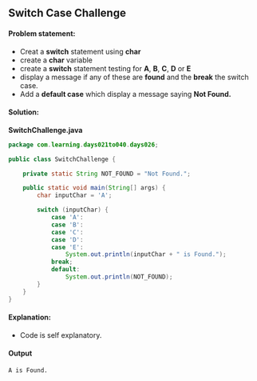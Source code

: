 Switch Case Challenge
--

#### Problem statement:

- Creat a **switch** statement using **char**
- create a **char** variable
- create a **switch** statement testing for **A**, **B**, **C**, **D** or **E**
- display a message if any of these are **found** and the **break** the switch case.
- Add a **default case** which display a message saying **Not Found.**

#### Solution:
**SwitchChallenge.java**
```java
package com.learning.days021to040.days026;

public class SwitchChallenge {

    private static String NOT_FOUND = "Not Found.";

    public static void main(String[] args) {
        char inputChar = 'A';

        switch (inputChar) {
            case 'A':
            case 'B':
            case 'C':
            case 'D':
            case 'E':
                System.out.println(inputChar + " is Found.");
            break;
            default:
                System.out.println(NOT_FOUND);
        }
    }
}
```

#### Explanation:

- Code is self explanatory.
 
 #### Output
 ```
A is Found.
```